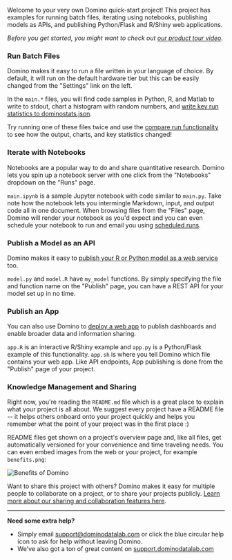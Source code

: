 Welcome to your very own Domino quick-start project! This project has examples for running batch files, iterating using notebooks, publishing models as APIs, and publishing Python/Flask and R/Shiny web applications.

_Before you get started, you might want to check out [our product tour video](https://www.dominodatalab.com/resource/demo_video)._

### Run Batch Files
Domino makes it easy to run a file written in your language of choice. By default, it will run on the default hardware tier but this can be easily changed from the "Settings" link on the left.

In the `main.*` files, you will find code samples in Python, R, and Matlab to write to stdout, chart a histogram with random numbers, and [write key run statistics to dominostats.json](http://support.dominodatalab.com/hc/en-us/articles/204348169).

Try running one of these files twice and use the [compare run functionality](http://support.dominodatalab.com/hc/en-us/articles/204348199-Run-Comparison) to see how the output, charts, and key statistics changed!

### Iterate with Notebooks
Notebooks are a popular way to do and share quantitative research. Domino lets you spin up a notebook server with one click from the "Notebooks" dropdown on the "Runs" page.

`main.ipynb` is a sample Jupyter notebook with code similar to `main.py`. Take note how the notebook lets you intermingle Markdown, input, and output code all in one document. When browsing files from the "Files" page, Domino will render your notebook as you'd expect and you can even schedule your notebook to run and email you using [scheduled runs](http://support.dominodatalab.com/hc/en-us/articles/204843165-Scheduling-Runs).

### Publish a Model as an API
Domino makes it easy to [publish your R or Python model as a web service](http://support.dominodatalab.com/hc/en-us/articles/204173149-API-Endpoints-Model-Deployment) too.

`model.py` and `model.R` have `my_model` functions. By simply specifying the file and function name on the "Publish" page, you can have a REST API for your model set up in no time.

### Publish an App
You can also use Domino to [deploy a web app](http://support.dominodatalab.com/hc/en-us/articles/209150326-Getting-Started-with-App-publishing) to publish dashboards and enable broader data and information sharing.

`app.R` is an interactive R/Shiny example and `app.py` is a Python/Flask example of this functionality. `app.sh` is where you tell Domino which file contains your web app. Like API endpoints, App publishing is done from the "Publish" page of your project.

### Knowledge Management and Sharing
Right now, you're reading the `README.md` file which is a great place to explain what your project is all about.  We suggest every project have a README file -- it helps others onboard onto your project quickly and helps you remember what the point of your project was in the first place :)

README files get shown on a project's overview page and, like all files, get automatically versioned for your convenience and time traveling needs. You can even embed images from the web or your project, for example `benefits.png`:

![Benefits of Domino](raw/latest/benefits.png?inline=true "Benefits of Domino")

Want to share this project with others? Domino makes it easy for multiple people to collaborate on a project, or to share your projects publicly. [Learn more about our sharing and collaboration features here](http://support.dominodatalab.com/hc/en-us/articles/205032985-Sharing-and-Collaborating).

_____

**Need some extra help?**

* Simply email support@dominodatalab.com or click the blue circular help icon to ask for help without leaving Domino.
* We've also got a ton of great content on [support.dominodatalab.com](https://support.dominodatalab.com)
